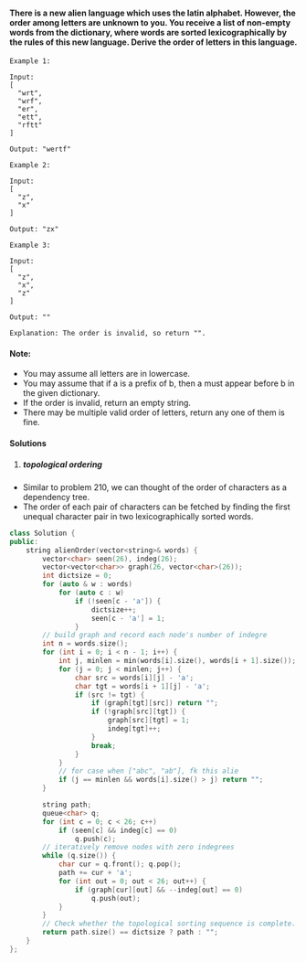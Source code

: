 #### There is a new alien language which uses the latin alphabet. However, the order among letters are unknown to you. You receive a list of non-empty words from the dictionary, where words are sorted lexicographically by the rules of this new language. Derive the order of letters in this language.

```
Example 1:

Input:
[
  "wrt",
  "wrf",
  "er",
  "ett",
  "rftt"
]

Output: "wertf"

Example 2:

Input:
[
  "z",
  "x"
]

Output: "zx"

Example 3:

Input:
[
  "z",
  "x",
  "z"
] 

Output: "" 

Explanation: The order is invalid, so return "".
```

#### Note:

-    You may assume all letters are in lowercase.
-    You may assume that if a is a prefix of b, then a must appear before b in the given dictionary.
-    If the order is invalid, return an empty string.
-    There may be multiple valid order of letters, return any one of them is fine.

#### Solutions

1. ##### topological ordering

- Similar to problem 210, we can thought of the order of characters as a dependency tree.
- The order of each pair of characters can be fetched by finding the first unequal character pair in two lexicographically sorted words.

```c++
class Solution {
public:
    string alienOrder(vector<string>& words) {
        vector<char> seen(26), indeg(26);
        vector<vector<char>> graph(26, vector<char>(26));
        int dictsize = 0;
        for (auto & w : words)
            for (auto c : w)
                if (!seen[c - 'a']) {
                    dictsize++;
                    seen[c - 'a'] = 1;
                }
        // build graph and record each node's number of indegre
        int n = words.size();
        for (int i = 0; i < n - 1; i++) {
            int j, minlen = min(words[i].size(), words[i + 1].size());
            for (j = 0; j < minlen; j++) {
                char src = words[i][j] - 'a';
                char tgt = words[i + 1][j] - 'a';
                if (src != tgt) {
                    if (graph[tgt][src]) return "";
                    if (!graph[src][tgt]) {
                        graph[src][tgt] = 1;
                        indeg[tgt]++;
                    }
                    break;
                }
            }
            // for case when ["abc", "ab"], fk this alie
            if (j == minlen && words[i].size() > j) return "";
        }

        string path;
        queue<char> q;
        for (int c = 0; c < 26; c++)
            if (seen[c] && indeg[c] == 0)
                q.push(c);
        // iteratively remove nodes with zero indegrees
        while (q.size()) {
            char cur = q.front(); q.pop();
            path += cur + 'a';
            for (int out = 0; out < 26; out++) {
                if (graph[cur][out] && --indeg[out] == 0)
                    q.push(out);
            }
        }
        // Check whether the topological sorting sequence is complete.
        return path.size() == dictsize ? path : "";
    }
};
```